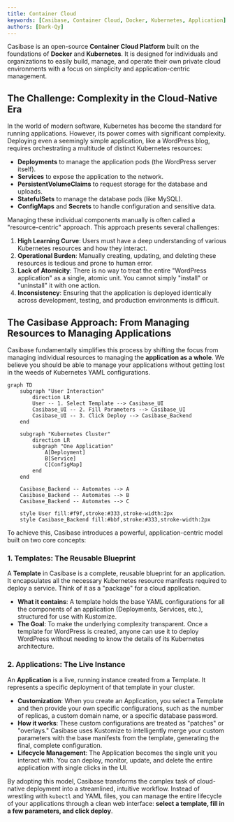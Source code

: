 ```yaml
---
title: Container Cloud
keywords: [Casibase, Container Cloud, Docker, Kubernetes, Application]
authors: [Dark-Qy]
---
```


Casibase is an open-source **Container Cloud Platform** built on the foundations of **Docker** and **Kubernetes**. It is designed for individuals and organizations to easily build, manage, and operate their own private cloud environments with a focus on simplicity and application-centric management.

## The Challenge: Complexity in the Cloud-Native Era

In the world of modern software, Kubernetes has become the standard for running applications. However, its power comes with significant complexity. Deploying even a seemingly simple application, like a WordPress blog, requires orchestrating a multitude of distinct Kubernetes resources:

* **Deployments** to manage the application pods (the WordPress server itself).
* **Services** to expose the application to the network.
* **PersistentVolumeClaims** to request storage for the database and uploads.
* **StatefulSets** to manage the database pods (like MySQL).
* **ConfigMaps** and **Secrets** to handle configuration and sensitive data.

Managing these individual components manually is often called a "resource-centric" approach. This approach presents several challenges:
1.  **High Learning Curve**: Users must have a deep understanding of various Kubernetes resources and how they interact.
2.  **Operational Burden**: Manually creating, updating, and deleting these resources is tedious and prone to human error.
3.  **Lack of Atomicity**: There is no way to treat the entire "WordPress application" as a single, atomic unit. You cannot simply "install" or "uninstall" it with one action.
4.  **Inconsistency**: Ensuring that the application is deployed identically across development, testing, and production environments is difficult.

## The Casibase Approach: From Managing Resources to Managing Applications

Casibase fundamentally simplifies this process by shifting the focus from managing individual resources to managing the **application as a whole**. We believe you should be able to manage your applications without getting lost in the weeds of Kubernetes YAML configurations.

```mermaid
graph TD
    subgraph "User Interaction"
        direction LR
        User -- 1. Select Template --> Casibase_UI
        Casibase_UI -- 2. Fill Parameters --> Casibase_UI
        Casibase_UI -- 3. Click Deploy --> Casibase_Backend
    end

    subgraph "Kubernetes Cluster"
        direction LR
        subgraph "One Application"
            A[Deployment]
            B[Service]
            C[ConfigMap]
        end
    end

    Casibase_Backend -- Automates --> A
    Casibase_Backend -- Automates --> B
    Casibase_Backend -- Automates --> C

    style User fill:#f9f,stroke:#333,stroke-width:2px
    style Casibase_Backend fill:#bbf,stroke:#333,stroke-width:2px
```

To achieve this, Casibase introduces a powerful, application-centric model built on two core concepts:

### 1. Templates: The Reusable Blueprint

A **Template** in Casibase is a complete, reusable blueprint for an application. It encapsulates all the necessary Kubernetes resource manifests required to deploy a service. Think of it as a "package" for a cloud application.

* **What it contains**: A template holds the base YAML configurations for all the components of an application (Deployments, Services, etc.), structured for use with Kustomize.
* **The Goal**: To make the underlying complexity transparent. Once a template for WordPress is created, anyone can use it to deploy WordPress without needing to know the details of its Kubernetes architecture.

### 2. Applications: The Live Instance

An **Application** is a live, running instance created from a Template. It represents a specific deployment of that template in your cluster.

* **Customization**: When you create an Application, you select a Template and then provide your own specific configurations, such as the number of replicas, a custom domain name, or a specific database password.
* **How it works**: These custom configurations are treated as "patches" or "overlays." Casibase uses Kustomize to intelligently merge your custom parameters with the base manifests from the template, generating the final, complete configuration.
* **Lifecycle Management**: The Application becomes the single unit you interact with. You can deploy, monitor, update, and delete the entire application with single clicks in the UI.

By adopting this model, Casibase transforms the complex task of cloud-native deployment into a streamlined, intuitive workflow. Instead of wrestling with `kubectl` and YAML files, you can manage the entire lifecycle of your applications through a clean web interface: **select a template, fill in a few parameters, and click deploy**.